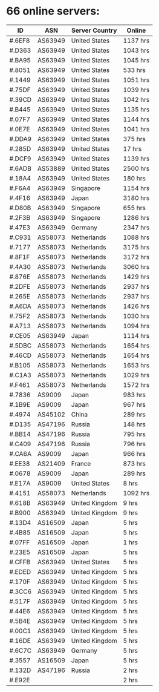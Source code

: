 # 66 online servers:

| ID | ASN | Server Country | Online |
| ------ | ------ | ------ | ------ |
| #.6EF8 | AS63949 | United States | 1137 hrs |
| #.D363 | AS63949 | United States | 1043 hrs |
| #.BA95 | AS63949 | United States | 1045 hrs |
| #.8051 | AS63949 | United States | 533 hrs |
| #.1449 | AS63949 | United States | 1051 hrs |
| #.75DF | AS63949 | United States | 1039 hrs |
| #.39CD | AS63949 | United States | 1042 hrs |
| #.B445 | AS63949 | United States | 1135 hrs |
| #.07F7 | AS63949 | United States | 1144 hrs |
| #.0E7E | AS63949 | United States | 1041 hrs |
| #.DDA9 | AS63949 | United States | 375 hrs |
| #.285D | AS63949 | United States | 17 hrs |
| #.DCF9 | AS63949 | United States | 1139 hrs |
| #.6ADB | AS53889 | United States | 2500 hrs |
| #.18A4 | AS63949 | United States | 180 hrs |
| #.F6A4 | AS63949 | Singapore | 1154 hrs |
| #.4F16 | AS63949 | Japan | 3180 hrs |
| #.D80B | AS63949 | Singapore | 655 hrs |
| #.2F3B | AS63949 | Singapore | 1286 hrs |
| #.47E3 | AS63949 | Germany | 2347 hrs |
| #.C931 | AS58073 | Netherlands | 1088 hrs |
| #.7177 | AS58073 | Netherlands | 3175 hrs |
| #.8F1F | AS58073 | Netherlands | 3172 hrs |
| #.4A30 | AS58073 | Netherlands | 3060 hrs |
| #.876E | AS58073 | Netherlands | 1429 hrs |
| #.2DFE | AS58073 | Netherlands | 2937 hrs |
| #.265E | AS58073 | Netherlands | 2937 hrs |
| #.A6DA | AS58073 | Netherlands | 1426 hrs |
| #.75F2 | AS58073 | Netherlands | 1030 hrs |
| #.A713 | AS58073 | Netherlands | 1094 hrs |
| #.CE05 | AS63949 | Japan | 1114 hrs |
| #.5DBC | AS58073 | Netherlands | 1654 hrs |
| #.46CD | AS58073 | Netherlands | 1654 hrs |
| #.B105 | AS58073 | Netherlands | 1653 hrs |
| #.C1A3 | AS58073 | Netherlands | 1029 hrs |
| #.F461 | AS58073 | Netherlands | 1572 hrs |
| #.7836 | AS9009 | Japan | 983 hrs |
| #.1B9E | AS9009 | Japan | 967 hrs |
| #.4974 | AS45102 | China | 289 hrs |
| #.D135 | AS47196 | Russia | 148 hrs |
| #.BB14 | AS47196 | Russia | 795 hrs |
| #.C409 | AS47196 | Russia | 796 hrs |
| #.CA6A | AS9009 | Japan | 966 hrs |
| #.EE38 | AS21409 | France | 873 hrs |
| #.0678 | AS9009 | Japan | 289 hrs |
| #.E17A | AS9009 | United States | 8 hrs |
| #.4151 | AS58073 | Netherlands | 1092 hrs |
| #.618B | AS63949 | United Kingdom | 9 hrs |
| #.B900 | AS63949 | United Kingdom | 9 hrs |
| #.13D4 | AS16509 | Japan | 5 hrs |
| #.4B85 | AS16509 | Japan | 5 hrs |
| #.07FF | AS16509 | Japan | 1 hrs |
| #.23E5 | AS16509 | Japan | 5 hrs |
| #.CFFB | AS63949 | United States | 5 hrs |
| #.EDED | AS63949 | United Kingdom | 5 hrs |
| #.170F | AS63949 | United Kingdom | 5 hrs |
| #.3CC6 | AS63949 | United Kingdom | 5 hrs |
| #.517F | AS63949 | United Kingdom | 5 hrs |
| #.44E6 | AS63949 | United Kingdom | 5 hrs |
| #.5B4E | AS63949 | United Kingdom | 5 hrs |
| #.00C1 | AS63949 | United Kingdom | 5 hrs |
| #.16DE | AS63949 | United Kingdom | 5 hrs |
| #.6C7C | AS63949 | Germany | 5 hrs |
| #.3557 | AS16509 | Japan | 5 hrs |
| #.132D | AS47196 | Russia | 2 hrs |
| #.E92E |  |  | 2 hrs |

